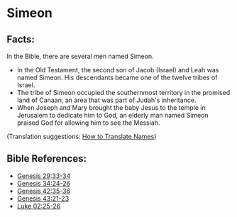 # Simeon #

## Facts: ##

In the Bible, there are several men named Simeon.

* In the Old Testament, the second son of Jacob (Israel) and Leah was named Simeon. His descendants became one of the twelve tribes of Israel.
* The tribe of Simeon occupied the southernmost territory in the promised land of Canaan, an area that was part of Judah's inheritance.
* When Joseph and Mary brought the baby Jesus to the temple in Jerusalem to dedicate him to God, an elderly man named Simeon praised God for allowing him to see the Messiah.

(Translation suggestions: [How to Translate Names](en/ta-vol1/translate/man/translate-names))



## Bible References: ##

* [Genesis 29:33-34](en/tn/gen/help/29/33)
* [Genesis 34:24-26](en/tn/gen/help/34/24)
* [Genesis 42:35-36](en/tn/gen/help/42/35)
* [Genesis 43:21-23](en/tn/gen/help/43/21)
* [Luke 02:25-26](en/tn/luk/help/02/25)